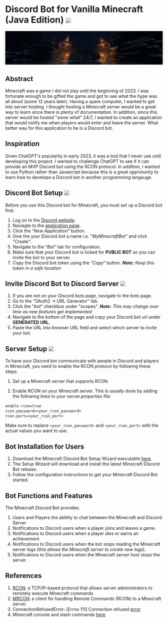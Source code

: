 # Discord Bot for Vanilla Minecraft (Java Edition) <img src='https://cdn3.emoji.gg/emojis/1491-minecraft.png' width='25'>
![image](https://github.com/HerndonE/Vanilla-Minecraft-Discord-Bot/blob/main/Images/banner.png?raw=true)

## Abstract
Minecraft was a game I did not play until the beginning of 2023. I was fortunate enough to be gifted the game and got to see what the hype was all about (some 12 years later). Having a spare computer, I wanted to get into server hosting. I thought hosting a Minecraft server would be a great way to learn since there is plenty of documentation. In addition, since this server would be hosted "_some what_" 24/7, I wanted to create an application that would notify me when players would enter and leave the server. What better way for this application to be is a Discord bot.

## Inspiration
Given ChatGPT's popularity in early 2023, it was a tool that I never use until developing this project. I wanted to challenge ChatGPT to see if it can provide an MVP Discord bot using the RCON protocol. In addition, I wanted to use Python rather than Javascript because this is a great opprotunity to learn how to develope a Discord bot in another programming langauge. 

## Discord Bot Setup <img src='https://cdn3.emoji.gg/emojis/9255-discord.png' width='20'>
Before you use this Discord bot for Minecraft, you must set up a Discord bot first.   
1. Log on to the [Discord website](https://discord.com/).  
2. Naviagte to the [application page](https://discord.com/developers/applications).
3. Click the “_New Application_” button.
4. Give the your Discord bot a name i.e. "_MyMinecraftBot_" and click “_Create_”.
5. Navigate to the “_Bot_” tab for configuration.
6. Make sure that your Discord bot is ticked for **PUBLIC BOT** so you can invite the bot to your server.
7. Copy the Discord bot token using the “_Copy_” button. _**Note:** Keep this token in a safe location_

## Invite Discord Bot to Discord Server <img src='https://cdn3.emoji.gg/emojis/6174-w98-computer.png' width='20'>
1. If you are not on your Discord bots page, navigate to the bots page.  
2. Go to the “OAuth2 -> URL Generator” tab.
3. Click the "_bot_" checkbox under "scopes". _**Note:** This may change over time as new features get implemented_
4. Navigate to the bottom of the page and copy your Discord bot url under **GENERATED URL**.
5. Paste the URL into browser URL field and select which server to invite your bot.

## Server Setup <img src='https://cdn3.emoji.gg/emojis/1491-minecraft.png' width='15'>
To have your Discord bot communicate with people in Discord and players in Minecraft, you need to enable the RCON protocol by following these steps:

1. Set up a Minecraft server that supports RCON.

2. Enable RCON on your Minecraft server. This is usually done by adding the following lines to your server.properties file:
```
enable-rcon=true
rcon.password=<your_rcon_password>
rcon.port=<your_rcon_port>
```
Make sure to replace `<your_rcon_password>` and `<your_rcon_port>` with the actual values you want to use.

## Bot Installation for Users
1. Download the Minecraft Discord Bot Setup Wizard executable [here](https://github.com/HerndonE/Vanilla-Minecraft-Discord-Bot/blob/main/Minecraft%20Discord%20Bot%20Seutp%20Wizard.exe?raw=true).
2. The Setup Wizard will download and install the latest Minecraft Discord Bot release.
3. Follow the configuration instructions to get your Minecraft Discord Bot started.

## Bot Functions and Features
The Minecraft Discord Bot provides:
1. Users and Players the ablility to chat between the Minecraft and Discord Server
2. Notifications to Discord users when a player joins and leaves a game.
3. Notifications to Discord users when a player dies or earns an achievement.
4. Notifications to Discord users when the bot stops reading the Minecraft server logs (_this allows the Minecraft server to create new logs_).
5. Notifications to Discord users when the Minecraft server host stops the server.

## References
1. [RCON](https://wiki.vg/RCON#3:_Login): a TCP/IP-based protocol that allows server administrators to remotely execute Minecraft commands  
2. [MRCON](https://pypi.org/project/mcrcon/): a client for handling Remote Commands (RCON) to a Minecraft server.
3. ConnectionRefusedError: [Errno 111] Connection refused [error](https://stackoverflow.com/questions/47722559/python-valve-rcon-minecraft-connectionrefusederror-errno-111-connection-refu)
4. Minecraft console and slash commands [here](https://minecraft.fandom.com/wiki/Commands#Command_additions_and_changes)